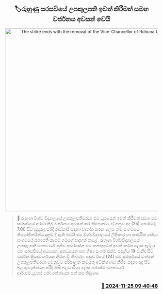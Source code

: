 <p align='center'><b><h2 align='center' title='The strike ends with the removal of the Vice-Chancellor of Ruhuna University'>🏷රුහුණු සරසවියේ උපකුලපති ඉවත් කිරීමත් සමඟ වර්ජනය අවසන් වෙයි</h2></b></p>
<p align='center'><img src='https://helakuru.sgp1.cdn.digitaloceanspaces.com/esana/images/lib/ruhunu-university.jpg' width='600' alt='The strike ends with the removal of the Vice-Chancellor of Ruhuna University'></p>

>📝 රුහුණ විශ්ව විද්‍යාලයේ උපකුලපතිවරයා එම ධූරයෙන් ඉවත් කිරීමත් සමග එම සරසවියේ අරඹා තිබූ වර්ජනය අවසන් කර තිබෙනවා.
ඒ අනුව අද (25) පෙරවරු 7.00 සිට සුපුරුදු පරිදි රාජකාරි සඳහා වාර්තා කරන ලෙස තම සංගමයේ නියෝජිතයින්ට දැනුම් දී ඇති බවයි එම විශ්වවිද්‍යාලයේ ලිපිකාර හා කාර්මික සේවා සංගමයේ සභාපති කැළුම් ගමගේ සඳහන් කළේ.
රුහුණ විශ්වවිද්‍යාලයේ උපකුලපති මහාචාර්ය සුජීව අමරසේන එම තනතුරෙන් ඉවත් කරන ලෙස ඉල්ලා එම සරසවියේ අධ්‍යයන, අනධ්‍යයන සහ ශිෂ්‍ය සංගම් එක්ව පසුගිය 19 වැනිදා සිට වර්ජන ක්‍රියාමාර්ගයක නිරත වී තිබුණා.
පසුව ඊයේ (24) එම සරසවියේ වත්මන් උපකුලපතිවරයා වෙනුවට පරිපාලන කටයුතු අධීක්ෂණය කිරීම සඳහා අද සිට බලපැවැත්වෙන පරිදි නිසි බලධාරියා ලෙස ජ්‍යෙෂ්ඨ මහාචාර්ය ආර්.එම්.යූ.එස්.කේ. රත්නායක පත් කර තිබුණා.


<h3 align='right'><a href='https://www.helakuru.lk/esana/p/105404/'>📅 2024-11-25 09:40:48</a></h3>
